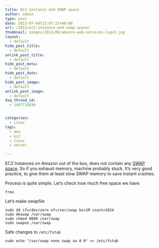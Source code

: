 ```yaml
---
title: EC2 Instance and SWAP space
author: admin
type: post
date: 2013-07-04T23:07:23+00:00
url: /2013/ec2-instance-and-swap-space/
thumbnail: images/2012/06/amazon-web-services-logo3.jpg
layout:
  - default
hide_post_title:
  - default
unlink_post_title:
  - default
hide_post_meta:
  - default
hide_post_date:
  - default
hide_post_image:
  - default
unlink_post_image:
  - default
dsq_thread_id:
  - 1467718836


categories:
  - Linux
tags:
  - aws
  - ec2
  - linux
  - server

---
```

EC2 Instances on Amazon out of the box, does not contain any [SWAP space](http://www.linux.com/news/software/applications/8208-all-about-linux-swap-space). So if you exhaust memory, machine probably stuck. It’s very good practice, to give them at least slow SWAP memory to save instant crashes.

Process is quite simple. Let&#8217;s check how much free space we have:

<!--more-->

```
free
```

Let&#8217;s make swapfile

```
sudo dd if=/dev/zero of=/var/swap bs=1M count=1024
sudo mkswap /var/swap
sudo chmod 0600 /var/swap
sudo swapon /var/swap
```


Safe changes to `/etc/fstab`

`sudo echo "/var/swap none swap sw 0 0" >> /etc/fstab`